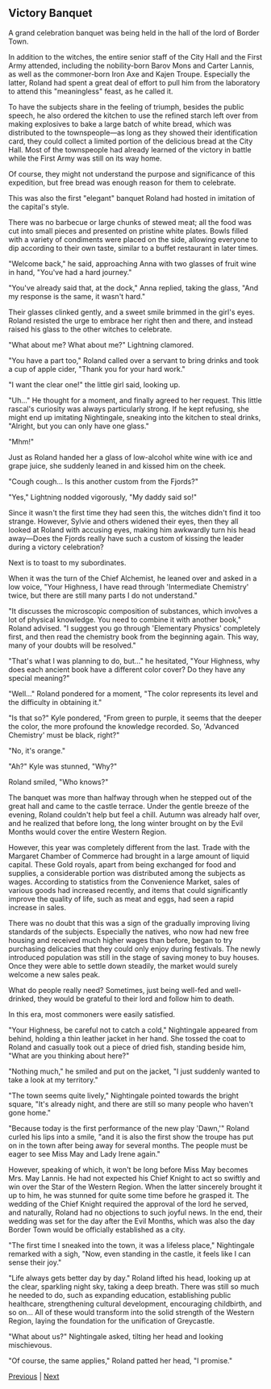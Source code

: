 ## Victory Banquet
A grand celebration banquet was being held in the hall of the lord of Border Town.



In addition to the witches, the entire senior staff of the City Hall and the First Army attended, including the nobility-born Barov Mons and Carter Lannis, as well as the commoner-born Iron Axe and Kajen Troupe. Especially the latter, Roland had spent a great deal of effort to pull him from the laboratory to attend this "meaningless" feast, as he called it.



To have the subjects share in the feeling of triumph, besides the public speech, he also ordered the kitchen to use the refined starch left over from making explosives to bake a large batch of white bread, which was distributed to the townspeople—as long as they showed their identification card, they could collect a limited portion of the delicious bread at the City Hall. Most of the townspeople had already learned of the victory in battle while the First Army was still on its way home.



Of course, they might not understand the purpose and significance of this expedition, but free bread was enough reason for them to celebrate.



This was also the first "elegant" banquet Roland had hosted in imitation of the capital's style.



There was no barbecue or large chunks of stewed meat; all the food was cut into small pieces and presented on pristine white plates. Bowls filled with a variety of condiments were placed on the side, allowing everyone to dip according to their own taste, similar to a buffet restaurant in later times.



"Welcome back," he said, approaching Anna with two glasses of fruit wine in hand, "You've had a hard journey."



"You've already said that, at the dock," Anna replied, taking the glass, "And my response is the same, it wasn't hard."



Their glasses clinked gently, and a sweet smile brimmed in the girl's eyes. Roland resisted the urge to embrace her right then and there, and instead raised his glass to the other witches to celebrate.



"What about me? What about me?" Lightning clamored.



"You have a part too," Roland called over a servant to bring drinks and took a cup of apple cider, "Thank you for your hard work."



"I want the clear one!" the little girl said, looking up.



"Uh..." He thought for a moment, and finally agreed to her request. This little rascal's curiosity was always particularly strong. If he kept refusing, she might end up imitating Nightingale, sneaking into the kitchen to steal drinks, "Alright, but you can only have one glass."



"Mhm!"



Just as Roland handed her a glass of low-alcohol white wine with ice and grape juice, she suddenly leaned in and kissed him on the cheek.



"Cough cough... Is this another custom from the Fjords?"



"Yes," Lightning nodded vigorously, "My daddy said so!"



Since it wasn't the first time they had seen this, the witches didn't find it too strange. However, Sylvie and others widened their eyes, then they all looked at Roland with accusing eyes, making him awkwardly turn his head away—Does the Fjords really have such a custom of kissing the leader during a victory celebration?



Next is to toast to my subordinates.



When it was the turn of the Chief Alchemist, he leaned over and asked in a low voice, "Your Highness, I have read through 'Intermediate Chemistry' twice, but there are still many parts I do not understand."



"It discusses the microscopic composition of substances, which involves a lot of physical knowledge. You need to combine it with another book," Roland advised. "I suggest you go through 'Elementary Physics' completely first, and then read the chemistry book from the beginning again. This way, many of your doubts will be resolved."



"That's what I was planning to do, but..." he hesitated, "Your Highness, why does each ancient book have a different color cover? Do they have any special meaning?"



"Well..." Roland pondered for a moment, "The color represents its level and the difficulty in obtaining it."



"Is that so?" Kyle pondered, "From green to purple, it seems that the deeper the color, the more profound the knowledge recorded. So, 'Advanced Chemistry' must be black, right?"



"No, it's orange."



"Ah?" Kyle was stunned, "Why?"



Roland smiled, "Who knows?"



The banquet was more than halfway through when he stepped out of the great hall and came to the castle terrace. Under the gentle breeze of the evening, Roland couldn't help but feel a chill. Autumn was already half over, and he realized that before long, the long winter brought on by the Evil Months would cover the entire Western Region.



However, this year was completely different from the last. Trade with the Margaret Chamber of Commerce had brought in a large amount of liquid capital. These Gold royals, apart from being exchanged for food and supplies, a considerable portion was distributed among the subjects as wages. According to statistics from the Convenience Market, sales of various goods had increased recently, and items that could significantly improve the quality of life, such as meat and eggs, had seen a rapid increase in sales.



There was no doubt that this was a sign of the gradually improving living standards of the subjects. Especially the natives, who now had new free housing and received much higher wages than before, began to try purchasing delicacies that they could only enjoy during festivals. The newly introduced population was still in the stage of saving money to buy houses. Once they were able to settle down steadily, the market would surely welcome a new sales peak.



What do people really need? Sometimes, just being well-fed and well-drinked, they would be grateful to their lord and follow him to death.



In this era, most commoners were easily satisfied.



"Your Highness, be careful not to catch a cold," Nightingale appeared from behind, holding a thin leather jacket in her hand. She tossed the coat to Roland and casually took out a piece of dried fish, standing beside him, "What are you thinking about here?"



"Nothing much," he smiled and put on the jacket, "I just suddenly wanted to take a look at my territory."



"The town seems quite lively," Nightingale pointed towards the bright square, "It's already night, and there are still so many people who haven't gone home."



"Because today is the first performance of the new play 'Dawn,'" Roland curled his lips into a smile, "and it is also the first show the troupe has put on in the town after being away for several months. The people must be eager to see Miss May and Lady Irene again."



However, speaking of which, it won't be long before Miss May becomes Mrs. May Lannis. He had not expected his Chief Knight to act so swiftly and win over the Star of the Western Region. When the latter sincerely brought it up to him, he was stunned for quite some time before he grasped it. The wedding of the Chief Knight required the approval of the lord he served, and naturally, Roland had no objections to such joyful news. In the end, their wedding was set for the day after the Evil Months, which was also the day Border Town would be officially established as a city.



"The first time I sneaked into the town, it was a lifeless place," Nightingale remarked with a sigh, "Now, even standing in the castle, it feels like I can sense their joy."



"Life always gets better day by day." Roland lifted his head, looking up at the clear, sparkling night sky, taking a deep breath. There was still so much he needed to do, such as expanding education, establishing public healthcare, strengthening cultural development, encouraging childbirth, and so on... All of these would transform into the solid strength of the Western Region, laying the foundation for the unification of Greycastle.



"What about us?" Nightingale asked, tilting her head and looking mischievous.



"Of course, the same applies," Roland patted her head, "I promise."





[Previous](CH0314.md) | [Next](CH0316.md)
